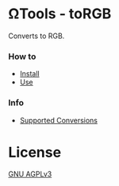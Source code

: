 # ΩTools - toRGB
Converts to RGB.

### How to
* [Install](./wiki/Install.md)
* [Use](./docs/wiki/Use.md)


### Info
* [Supported Conversions](./wiki/Supported.md)


# License
[GNU AGPLv3](./LICENSE)
